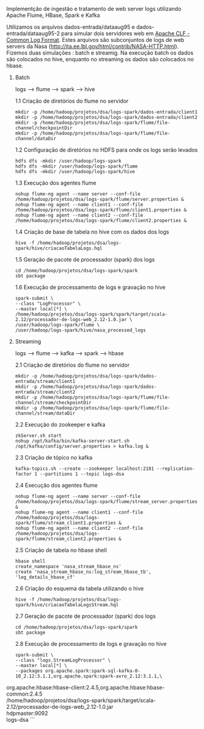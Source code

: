 Implementção de ingestão e tratamento de web server logs utilizando Apache Flume, HBase, Spark e Kafka

 Utilizamos os arquivos dados-entrada/dataaug95 e dados-entrada/dataaug95-2 para simular dois servidores web em [Apache CLF - Common Log Format](https://httpd.apache.org/docs/2.4/logs.html). Estes arquivos são subconjuntos de logs de web servers da Nasa (http://ita.ee.lbl.gov/html/contrib/NASA-HTTP.html). Fizemos duas simulações : batch e streamig. Na execução batch os dados são colocados no hive, enquanto no streaming os dados são colocados no hbase.

1. Batch

    logs --> flume --> spark --> hive

    1.1 Criação de diretórios do flume no servidor
    ```
    mkdir -p /home/hadoop/projetos/dsa/logs-spark/dados-entrada/client1
    mkdir -p /home/hadoop/projetos/dsa/logs-spark/dados-entrada/client2
    mkdir -p /home/hadoop/projetos/dsa/logs-spark/flume/file-channel/checkpointDir
    mkdir -p /home/hadoop/projetos/dsa/logs-spark/flume/file-channel/dataDir
     ```    
         
    1.2 Configuração de diretórios no HDFS para onde os logs serão levados
    
    ``` 
    hdfs dfs -mkdir /user/hadoop/logs-spark
    hdfs dfs -mkdir /user/hadoop/logs-spark/flume
    hdfs dfs -mkdir /user/hadoop/logs-spark/hive
    ``` 
    
    1.3 Execução dos agentes flume

    ``` 
    nohup flume-ng agent --name server --conf-file /home/hadoop/projetos/dsa/logs-spark/flume/server.properties &
    nohup flume-ng agent --name client1 --conf-file /home/hadoop/projetos/dsa/logs-spark/flume/client1.properties & 
    nohup flume-ng agent --name client2 --conf-file /home/hadoop/projetos/dsa/logs-spark/flume/client2.properties &
    ```    
    
    1.4 Criação de base de tabela no hive com os dados dos logs
    ```
    hive -f /home/hadoop/projetos/dsa/logs-spark/hive/criacaoTabelaLogs.hql
    ```
    
    1.5 Geração de pacote de processador (spark) dos logs 
    ```
    cd /home/hadoop/projetos/dsa/logs-spark/spark
    sbt package
    ```
    1.6 Execução de processamento de logs e gravação no hive
    ```
    spark-submit \
    --class "LogProcessor" \
    --master local[*] \
    /home/hadoop/projetos/dsa/logs-spark/spark/target/scala-2.12/processador-de-logs-web_2.12-1.0.jar \
    /user/hadoop/logs-spark/flume \
    /user/hadoop/logs-spark/hive/nasa_processed_logs
    ```
2. Streaming

    logs --> flume --> kafka --> spark --> hbase

    2.1 Criação de diretórios do flume no servidor
    ```
    mkdir -p /home/hadoop/projetos/dsa/logs-spark/dados-entrada/stream/client1
    mkdir -p /home/hadoop/projetos/dsa/logs-spark/dados-entrada/stream/client2
    mkdir -p /home/hadoop/projetos/dsa/logs-spark/flume/file-channel/stream/checkpointDir
    mkdir -p /home/hadoop/projetos/dsa/logs-spark/flume/file-channel/stream/dataDir
     ```    
    2.2 Execução do zookeeper e kafka
    ```
    zkServer.sh start
    nohup /opt/kafka/bin/kafka-server-start.sh /opt/kafka/config/server.properties > kafka.log &
    ```
    2.3 Criação de tópico no kafka
    ```    
    kafka-topics.sh --create --zookeeper localhost:2181 --replication-factor 1 --partitions 1 --topic logs-dsa
    ```
    2.4 Execução dos agentes flume
    ``` 
    nohup flume-ng agent --name server --conf-file /home/hadoop/projetos/dsa/logs-spark/flume/stream_server.properties &
    nohup flume-ng agent --name client1 --conf-file /home/hadoop/projetos/dsa/logs-spark/flume/stream_client1.properties & 
    nohup flume-ng agent --name client2 --conf-file /home/hadoop/projetos/dsa/logs-spark/flume/stream_client2.properties &
    ```    
    
    2.5 Criação de tabela no hbase shell
    ```
    hbase shell
    create_namespace 'nasa_stream_hbase_ns'
    create 'nasa_stream_hbase_ns:log_stream_hbase_tb', 'log_details_hbase_cf'
    ```
    2.6 Criação do esquema da tabela utilizando o hive
    ```
    hive -f /home/hadoop/projetos/dsa/logs-spark/hive/criacaoTabelaLogsStream.hql
    ```
    2.7 Geração de pacote de processador (spark) dos logs 
    ```
    cd /home/hadoop/projetos/dsa/logs-spark/spark
    sbt package
    ```
    2.8 Execução de processamento de logs e gravação no hive
    ```
    spark-submit \
    --class "logs.StreamLogProcessor" \
    --master local[*] \
    --packages org.apache.spark:spark-sql-kafka-0-10_2.12:3.1.1,org.apache.spark:spark-avro_2.12:3.1.1,\
org.apache.hbase:hbase-client:2.4.5,org.apache.hbase:hbase-common:2.4.5\
    /home/hadoop/projetos/dsa/logs-spark/spark/target/scala-2.12/processador-de-logs-web_2.12-1.0.jar \
    hdpmaster:9092 \
    logs-dsa
    ```